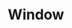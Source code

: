 ---
weight: 1
images:
- /images/photos/20230405 - Sortie Photo - Stéphane G. - 0021.jpg
title: Window
tags:
- street
- archive
---